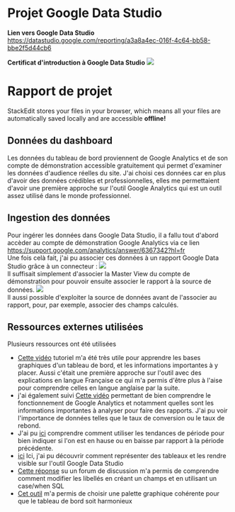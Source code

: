 # Projet Google Data Studio

 **Lien vers Google Data Studio**
https://datastudio.google.com/reporting/a3a8a4ec-016f-4c64-bb58-bbe2f5d44cb6

 **Certificat d'introduction à Google Data Studio**
<img src="https://www.pixenli.com/image/i5nP4VOn">
# Rapport de projet

StackEdit stores your files in your browser, which means all your files are automatically saved locally and are accessible **offline!**

## Données du dashboard

Les données du tableau de bord proviennent de Google Analytics et de son compte de démonstration accessible gratuitement qui permet d'examiner les données d'audience réelles du site.
J'ai choisi ces données car en plus d'avoir des données crédibles et professionnelles, elles me permettaient d'avoir une première approche sur l'outil Google Analytics qui est un outil assez utilisé dans le monde professionnel.
## Ingestion des données

Pour ingérer les données dans Google Data Studio, il a fallu tout d'abord accèder au compte de démonstration Google Analytics via ce lien https://support.google.com/analytics/answer/6367342?hl=fr <br>
Une fois celà fait, j'ai pu associer ces données à un rapport Google Data Studio grâce à un connecteur :
<img src="https://www.pixenli.com/image/fs22VnAv"><br>
Il suffisait simplement d'associer la Master View du compte de démonstration pour pouvoir ensuite associer le rapport à la source de données.
<img src="https://www.pixenli.com/image/JL0rm5Fb">
<br>
Il aussi possible d'exploiter la source de données avant de l'associer au rapport, pour, par exemple, associer des champs calculés.


## Ressources externes utilisées
<p>Plusieurs ressources ont été utilisées 
<ul>
<li> <a href ="https://www.youtube.com/watch?v=4xmyomDMnnc&feature=youtu.be"> Cette vidéo</a>  tutoriel m'a été très utile pour apprendre les bases graphiques d'un tableau de bord, et les informations importantes à y placer. Aussi c'était une première approche sur l'outil avec des explications en langue Française ce qui m'a permis d'être plus à l'aise pour comprendre celles en langue anglaise par la suite.</li>
<li>  j'ai également suivi <a href ="https://www.youtube.com/watch?v=p42a3WPGq5M"> Cette vidéo</a>  permettant de bien comprendre le fonctionnement de Google Analytics et notamment quelles sont les informations importantes à analyser pour faire des rapports. J'ai pu voir l'importance de données telles que le taux de conversion ou le taux de rebond.</li>
<li> J'ai pu <a href ="https://www.youtube.com/watch?v=zHpxMIiJrTA&feature=youtu.be"> ici</a>  comprendre comment utiliser les tendances de période pour bien indiquer si l'on est en hause ou en baisse par rapport à la période précédente. </li>
<li> <a href ="https://www.youtube.com/watch?v=FkxaBRiXlVc&feature=youtu.be "> ici</a>   Ici, j'ai pu découvrir comment  représenter des tableaux et les rendre visible sur l'outil Google Data Studio</li>
<li> <a href ="https://support.google.com/datastudio/thread/18303668?hl=en"> Cette réponse</a>   su un forum de discussion m'a permis de comprendre comment modifier les libellés en créant un champs et en utilisant un case/when SQL</li>
<li> <a href ="https://coolors.co"> Cet outil</a>   m'a permis de choisir une palette graphique cohérente pour que le tableau de bord soit harmonieux</li>

</ul>

